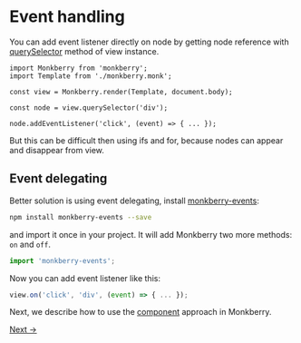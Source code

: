 # Event handling

You can add event listener directly on node by getting node reference with [querySelector]() method of view instance. 

```twig
import Monkberry from 'monkberry';
import Template from './monkberry.monk';

const view = Monkberry.render(Template, document.body);

const node = view.querySelector('div');

node.addEventListener('click', (event) => { ... });
```

But this can be difficult then using ifs and for, because nodes can appear and disappear from view.

## Event delegating

Better solution is using event delegating, install [monkberry-events](https://github.com/monkberry/events):

```bash
npm install monkberry-events --save
```

and import it once in your project. It will add Monkberry two more methods: `on` and `off`.

```js
import 'monkberry-events';
```

Now you can add event listener like this:

```js
view.on('click', 'div', (event) => { ... });
```

Next, we describe how to use the [component](components.md) approach in Monkberry.

[Next →](components.md)
